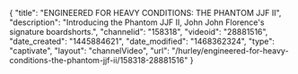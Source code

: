 {
    "title": "ENGINEERED FOR HEAVY CONDITIONS: THE PHANTOM JJF II",
    "description": "Introducing the Phantom JJF II, John John Florence's signature boardshorts.",
    "channelid": "158318",
    "videoid": "28881516",
    "date_created": "1445884621",
    "date_modified": "1468362324",
    "type": "captivate",
    "layout": "channelVideo",
    "url": "\/hurley\/engineered-for-heavy-conditions-the-phantom-jjf-ii\/158318-28881516"
}